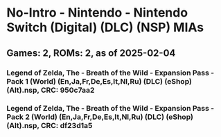 # No-Intro - Nintendo - Nintendo Switch (Digital) (DLC) (NSP) MIAs
## Games: 2, ROMs: 2, as of 2025-02-04
### Legend of Zelda, The - Breath of the Wild - Expansion Pass - Pack 1 (World) (En,Ja,Fr,De,Es,It,Nl,Ru) (DLC) (eShop) (Alt).nsp, CRC: 950c7aa2
### Legend of Zelda, The - Breath of the Wild - Expansion Pass - Pack 2 (World) (En,Ja,Fr,De,Es,It,Nl,Ru) (DLC) (eShop) (Alt).nsp, CRC: df23d1a5
